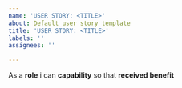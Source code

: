 ```yaml
---
name: 'USER STORY: <TITLE>'
about: Default user story template
title: 'USER STORY: <TITLE>'
labels: ''
assignees: ''

---
```


As a **role** i can **capability** so that **received benefit**
